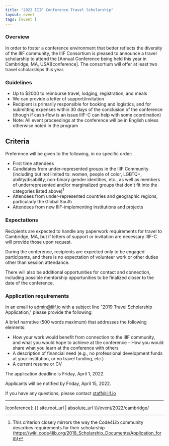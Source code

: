 ```yaml
---
title: "2022 IIIF Conference Travel Scholarship"
layout: event
tags: [event ]
---
```


### Overview

In order to foster a conference environment that better reflects the diversity of the IIIF community, the IIIF Consortium is pleased to announce a travel scholarship to attend the [Annual Conference being held this year in Cambridge, MA, USA][conference]. The consortium will offer at least two travel scholarships this year.

### Guidelines

- Up to $2000 to reimburse travel, lodging, registration, and meals
- We can provide a letter of support/invitation
- Recipient is primarily responsible for booking and logistics, and for submitting expenses within 30 days of the conclusion of the conference (though if cash-flow is an issue IIIF-C can help with some coordination)  
- Note: All event proceedings at the conference will be in English unless otherwise noted in the program

## Criteria

Preference will be given to the following, in no specific order:

- First time attendees
- Candidates from under-represented groups in the IIIF Community (including but not limited to: women, people of color, LGBTQ+, ability/disability, non-binary gender identities, etc., as well as members of underrepresented and/or marginalized groups that don't fit into the categories listed above)[^code4lib_note]
- Attendees from under-represented countries and geographic regions, particularly the Global South
- Attendees from new IIIF-implementing institutions and projects

### Expectations

Recipients are expected to handle any paperwork requirements for travel to Cambridge, MA, but if letters of support or invitation are necessary IIIF-C will provide those upon request.

During the conference, recipients are expected only to be engaged participants, and there is no expectation of volunteer work or other duties other than session attendance.

There will also be additional opportunities for contact and connection, including possible mentorship opportunities to be finalized closer to the date of the conference.

### Application requirements

In an email to [admin@iiif.io](mailto:admin@iiif.io?subject=2019%20Travel%20Scholarship%20Application) with a subject line "2019 Travel Scholarship Application," please provide the following: 

A brief narrative (500 words maximum) that addresses the following elements:

- How your work would benefit from connection to the IIIF community, and what you would hope to achieve at the conference
– How you would share what you learn at the conference with others
- A description of financial need (e.g., no professional development funds at your institution, or no travel funding, etc.)
- A current resume or CV


The application deadline is Friday, April 1, 2022.

Applicants will be notified by Friday, April 15, 2022.


If you have any questions, please contact <staff@iiif.io>

---

[^code4lib_note]: This criterion closely mirrors the way the Code4Lib community describes requirements for their scholarship (https://wiki.code4lib.org/2018_Scholarship_Documents/Application_form)

[conference]: {{ site.root_url | absolute_url }}/event/2022/cambridge/
